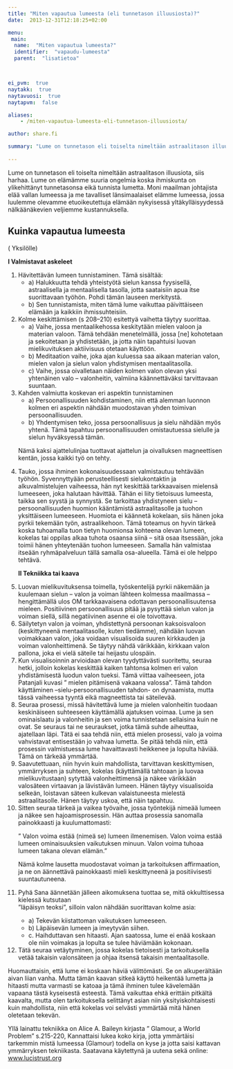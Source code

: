 ```yaml
---
title: "Miten vapautua lumeesta (eli tunnetason illuusiosta)?"
date:  2013-12-31T12:18:25+02:00

menu:
 main:
  name:  "Miten vapautua lumeesta?"
  identifier:  "vapaudu-lumeesta"
  parent:  "lisatietoa"



ei_pvm:  true
naytakk:  true
naytavuosi:  true
naytapvm:  false

aliases:
    - /miten-vapautua-lumeesta-eli-tunnetason-illuusiosta/

author: share.fi

summary: "Lume on tunnetason eli toiselta nimeltään astraalitason illuusiota, siis harhaa. Lume on elämämme suuria ongelmia koska ihmiskunta on ylikehittänyt tunnetasonsa eikä tunnista lumetta."
 
---
```

<div class="alustus"><p>Lume on tunnetason eli toiselta nimeltään astraalitason illuusiota, siis harhaa</strong>. Lume on elämämme suuria ongelmia koska ihmiskunta on ylikehittänyt tunnetasonsa eikä tunnista lumetta. Moni maailman johtajista elää vallan lumeessa ja me tavalliset länsimaalaiset elämme lumeessa, jossa luulemme olevamme etuoikeutettuja elämään nykyisessä yltäkylläisyydessä nälkäänäkevien veljiemme kustannuksella.</p></div>

<h2><b>Kuinka vapautua lumeesta</b></h2>
<p>( Yksilölle)</p>
<p><strong>I Valmistavat askeleet</strong></p>
<ol>
<li>Hävitettävän lumeen tunnistaminen. Tämä sisältää:
<ul>
<li>a) Halukkuutta tehdä yhteistyötä sielun kanssa fyysisellä, astraalisella ja mentaalisella tasolla, jotta saataisiin apua itse suorittavaan työhön. Pohdi tämän lauseen merkitystä.</li>
<li>b) Sen tunnistamista, miten tämä lume vaikuttaa päivittäiseen elämään ja kaikkiin ihmissuhteisiin.</li>
</ul>
</li>
<li>Kolme keskittämisen (s 208–210) esitettyä vaihetta täytyy suorittaa.
<ul>
<li>a) Vaihe, jossa mentaalikehossa keskitytään mielen valoon ja materian valoon. Tämä tehdään menetelmällä, jossa [ne] kohotetaan ja sekoitetaan ja yhdistetään, ja jotta näin tapahtuisi luovan mielikuvituksen aktiivisuus otetaan käyttöön.</li>
<li>b) Meditaation vaihe, joka ajan kuluessa saa aikaan materian valon, mielen valon ja sielun valon yhdistymisen mentaalitasolla.</li>
<li>c) Vaihe, jossa oivalletaan näiden kolmen valon olevan yksi yhtenäinen valo – valonheitin, valmiina käännettäväksi tarvittavaan suuntaan.</li>
</ul>
</li>
<li>Kahden valmiutta koskevan eri aspektin tunnistaminen
<ul>
<li>a) Persoonallisuuden kohdistaminen, niin että alemman luonnon kolmen eri aspektin nähdään muodostavan yhden toimivan persoonallisuuden.</li>
<li>b) Yhdentymisen teko, jossa persoonallisuus ja sielu nähdään myös yhtenä. Tämä tapahtuu persoonallisuuden omistautuessa sielulle ja sielun hyväksyessä tämän.</li>
</ul>
</li>
<p>Nämä kaksi ajattelulinjaa tuottavat ajattelun ja oivalluksen magneettisen kentän, jossa kaikki työ on tehty.</p>
<li>Tauko, jossa ihminen kokonaisuudessaan valmistautuu tehtävään työhön. Syvennyttyään perusteellisesti sielukontaktin ja alkuvalmistelujen vaiheessa, hän nyt keskittää tarkkaavaisen mielensä lumeeseen, joka halutaan hävittää. Tähän ei liity tietoisuus lumeesta, taikka sen syystä ja synnystä. Se tarkoittaa yhdistyneen sielu – persoonallisuuden huomion kääntämistä astraalitasolle ja tuohon yksittäiseen lumeeseen. Huomiota ei käännetä kokelaan, siis hänen joka pyrkii tekemään työn, astraalikehoon. Tämä toteamus on hyvin tärkeä koska tuhoamalla tuon tietyn huomionsa kohteena olevan lumeen, kokelas tai oppilas alkaa tuhota osaansa siinä – sitä osaa itsessään, joka toimii hänen yhteytenään tuohon lumeeseen. Samalla hän valmistaa itseään ryhmäpalveluun tällä samalla osa-alueella. Tämä ei ole helppo tehtävä.</li>
<p><strong>II Tekniikka tai kaava</strong></p>
<li>Luovan mielikuvituksensa toimella, työskentelijä pyrkii näkemään ja kuulemaan sielun – valon ja voiman lähteen kolmessa maailmassa – hengittämällä ulos OM tarkkaavaisena odottavan persoonallisuutensa mieleen. Positiivinen persoonallisuus pitää ja pysyttää sielun valon ja voiman siellä, sillä negatiivinen asenne ei ole toivottava.</li>
<li>Säilytetyn valon ja voiman, yhdistettynä persoonan kaksoisvaloon (keskittyneenä mentaalitasolle, kuten tiedämme), nähdään luovan voimakkaan valon, joka voidaan visualisoida suuren kirkkauden ja voiman valonheittimenä. Se täytyy nähdä värikkään, kirkkaan valon pallona, joka ei vielä säteile tai heijastu ulospäin.</li>
<li>Kun visualisoinnin arvioidaan olevan tyydyttävästi suoritettu, seuraa hetki, jolloin kokelas keskittää kaiken tahtonsa kolmen eri valon yhdistämisestä luodun valon tueksi. Tämä viittaa vaiheeseen, jota Patanjali kuvasi ” mielen pitämisenä vakaana valossa”. Tämä tahdon käyttäminen –sielu-persoonallisuuden tahdon- on dynaamista, mutta tässä vaiheessa tyyntä eikä magneettista tai säteilevää.</li>
<li>Seuraa prosessi, missä hävitettävä lume ja mielen valonheitin tuodaan keskinäiseen suhteeseen käyttämällä ajatuksen voimaa. Lume ja sen ominaislaatu ja valonheitin ja sen voima tunnistetaan sellaisina kuin ne ovat. Se seuraus tai ne seuraukset, jotka tämä suhde aiheuttaa, ajatellaan läpi. Tätä ei saa tehdä niin, että mielen prosessi, valo ja voima vahvistavat entisestään jo vahvaa lumetta. Se pitää tehdä niin, että prosessin valmistuessa lume havaittavasti heikkenee ja lopulta häviää. Tämä on tärkeää ymmärtää.</li>
<li>Saavutettuaan, niin hyvin kuin mahdollista, tarvittavan keskittymisen, ymmärryksen ja suhteen, kokelas (käyttämällä tahtoaan ja luovaa mielikuvitustaan) sytyttää valonheittimensä ja näkee värikkään valosäteen virtaavan ja lävistävän lumeen. Hänen täytyy visualisoida selkeän, loistavan säteen kulkevan valaistuneesta mielestä astraalitasolle. Hänen täytyy uskoa, että näin tapahtuu.</li>
<li>Sitten seuraa tärkeä ja vaikea työvaihe, jossa työntekijä nimeää lumeen ja näkee sen hajoamisprosessin. Hän auttaa prosessia sanomalla painokkaasti ja kuulumattomasti:</li>
<p>” Valon voima estää (nimeä se) lumeen ilmenemisen. Valon voima estää lumeen ominaisuuksien vaikutuksen minuun. Valon voima tuhoaa lumeen takana olevan elämän.”</p>
<p>Nämä kolme lausetta muodostavat voiman ja tarkoituksen affirmaation, ja ne on äännettävä painokkaasti mieli keskittyneenä ja positiivisesti suuntautuneena.</p>
<li>Pyhä Sana äännetään jälleen aikomuksena tuottaa se, mitä okkulttisessa kielessä kutsutaan<br>
”läpäisyn teoksi”, silloin valon nähdään suorittavan kolme asia:<p></p>
<ul>
<li>a) Tekevän kiistattoman vaikutuksen lumeeseen.</li>
<li>b) Läpäisevän lumeen ja imeytyvän siihen.</li>
<li>c. Haihduttavan sen hitaasti. Ajan saatossa, lume ei enää koskaan ole niin voimakas ja lopulta se tulee häviämään kokonaan.</li>
</ul>
</li>
<li>Tätä seuraa vetäytyminen, jossa kokelas tietoisesti ja tarkoituksella vetää takaisin valonsäteen ja ohjaa itsensä takaisin mentaalitasolle.</li>
</ol>
<p>Huomauttaisin, että lume ei koskaan häviä välittömästi. Se on alkuperältään aivan liian vanha. Mutta tämän kaavan sitkeä käyttö heikentää lumetta ja hitaasti mutta varmasti se katoaa ja tämä ihminen tulee kävelemään vapaana tästä kyseisestä esteestä. Tämä vaikuttaa ehkä erittäin pitkältä kaavalta, mutta olen tarkoituksella selittänyt asian niin yksityiskohtaisesti kuin mahdollista, niin että kokelas voi selvästi ymmärtää mitä hänen oletetaan tekevän. </p>
<p>Yllä lainattu tekniikka on Alice A. Baileyn kirjasta ” Glamour, a World Problem” s.215-220, Kannattaisi lukea koko kirja, jotta ymmärtäisi tarkemmin mistä lumeessa (Glamour) todella on kyse ja jotta saisi kattavan ymmärryksen tekniikasta. Saatavana käytettynä ja uutena sekä online: <a href="https://www.lucistrust.org/online_books/glamour_world_problem/section_three_the_ending_glamour_part2" rel="nofollow" target="_blank" class="external">www.lucistrust.org</a>